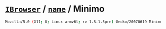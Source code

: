 # [`IBrowser`](/api/main/get-browser.md) / [`name`](../name.md) / Minimo

```sh
Mozilla/5.0 (X11; U; Linux armv6l; rv 1.8.1.5pre) Gecko/20070619 Minimo/0.020
```
